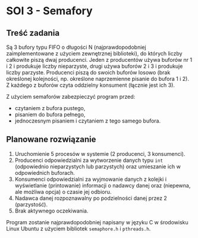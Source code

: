 # SOI 3 - Semafory

## Treść zadania

Są 3 bufory typu FIFO o długości N (najprawdopodobniej zaimplementowane z użyciem zewnętrznej biblioteki), do których liczby całkowite piszą dwaj producenci. Jeden z producentów używa buforów nr 1 i 2 i produkuje liczby nieparzyste, drugi używa buforów 2 i 3 i produkuje liczby parzyste. Producenci piszą do swoich buforów losowo (brak określonej kolejności, np. określone naprzemienne pisanie do bufora 1 i 2). Z każdego z buforów czyta oddzielny konsument (łącznie jest ich 3).  
  
Z użyciem semaforów zabezpieczyć program przed:  
- czytaniem z bufora pustego,  
- pisaniem do bufora pełnego,  
- jednoczesnym pisaniem i czytaniem z tego samego bufora.  
  
## Planowane rozwiązanie

1. Uruchomienie 5 procesów w systemie (2 producenci, 3 konsumenci).
2. Producenci odpowiedzialni za wytworzenie danych typu `int` (odpowiednio nieparzystych lub parzystych) oraz umieszanie ich w odpowiednich buforach.
3. Konsumenci odpowiedzialni za wyjmowanie danych z kolejki i wyświetlanie (printowanie) informacji o nadawcy danej oraz (niepewna, ale możliwa opcja) o czasie jej odbioru.
4. Nadawca danej rozpoznawalny po podzielności danej przez 2 (parzystość).
5. Brak aktywnego oczekiwania.

Program zostanie najprawdopodobniej napisany w języku C w środowisku Linux Ubuntu z użyciem bibliotek `semaphore.h` i `pthreads.h`.
